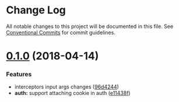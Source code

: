 # Change Log

All notable changes to this project will be documented in this file.
See [Conventional Commits](https://conventionalcommits.org) for commit guidelines.

<a name="0.1.0"></a>
# [0.1.0](https://github.com/panjiesw/frest/tree/master/packages/frest-auth/compare/frest-auth@0.0.0...frest-auth@0.1.0) (2018-04-14)


### Features

* interceptors input args changes ([96d4244](https://github.com/panjiesw/frest/tree/master/packages/frest-auth/commit/96d4244))
* **auth:** support attaching cookie in auth ([e11438f](https://github.com/panjiesw/frest/tree/master/packages/frest-auth/commit/e11438f))
